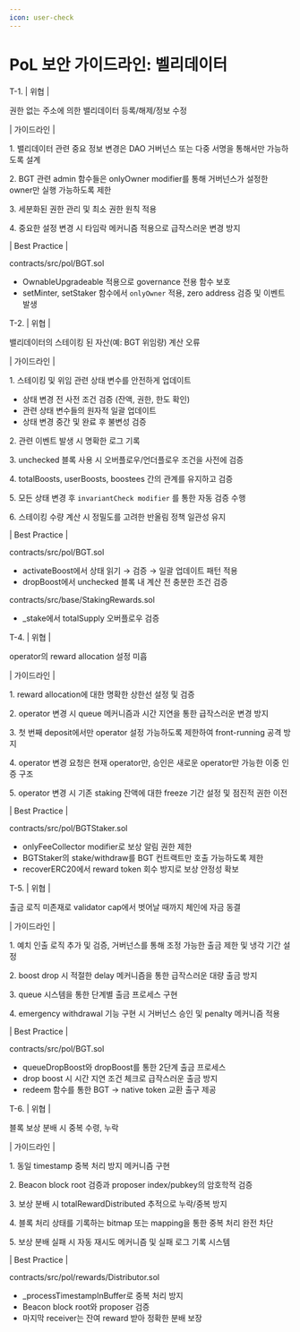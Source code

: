 ```yaml
---
icon: user-check
---
```


# PoL 보안 가이드라인: 벨리데이터

T-1. | 위협 |

권한 없는 주소에 의한 밸리데이터 등록/해제/정보 수정

\| 가이드라인 |

1\. 밸리데이터 관련 중요 정보 변경은 DAO 거버넌스 또는 다중 서명을 통해서만 가능하도록 설계

2\. BGT 관련 admin 함수들은 onlyOwner modifier를 통해 거버넌스가 설정한 owner만 실행 가능하도록 제한

3\. 세분화된 권한 관리 및 최소 권한 원칙 적용

4\. 중요한 설정 변경 시 타임락 메커니즘 적용으로 급작스러운 변경 방지

\| Best Practice |

contracts/src/pol/BGT.sol

* OwnableUpgradeable 적용으로 governance 전용 함수 보호
* setMinter, setStaker 함수에서 `onlyOwner` 적용, zero address 검증 및 이벤트 발생

T-2. | 위협 |

밸리데이터의 스테이킹 된 자산(예: BGT 위임량) 계산 오류

\| 가이드라인 |

1\. 스테이킹 및 위임 관련 상태 변수를 안전하게 업데이트

* 상태 변경 전 사전 조건 검증 (잔액, 권한, 한도 확인)
* 관련 상태 변수들의 원자적 일괄 업데이트
* 상태 변경 중간 및 완료 후 불변성 검증

2\. 관련 이벤트 발생 시 명확한 로그 기록

3\. unchecked 블록 사용 시 오버플로우/언더플로우 조건을 사전에 검증

4\. totalBoosts, userBoosts, boostees 간의 관계를 유지하고 검증

5\. 모든 상태 변경 후 `invariantCheck modifier` 를 통한 자동 검증 수행

6\. 스테이킹 수량 계산 시 정밀도를 고려한 반올림 정책 일관성 유지

\| Best Practice |

contracts/src/pol/BGT.sol

* activateBoost에서 상태 읽기 → 검증 → 일괄 업데이트 패턴 적용
* dropBoost에서 unchecked 블록 내 계산 전 충분한 조건 검증

contracts/src/base/StakingRewards.sol

* \_stake에서 totalSupply 오버플로우 검증

T-4. | 위협 |

operator의 reward allocation 설정 미흡

\| 가이드라인 |

1\. reward allocation에 대한 명확한 상한선 설정 및 검증

2\. operator 변경 시 queue 메커니즘과 시간 지연을 통한 급작스러운 변경 방지

3\. 첫 번째 deposit에서만 operator 설정 가능하도록 제한하여 front-running 공격 방지

4\. operator 변경 요청은 현재 operator만, 승인은 새로운 operator만 가능한 이중 인증 구조

5\. operator 변경 시 기존 staking 잔액에 대한 freeze 기간 설정 및 점진적 권한 이전

\| Best Practice |

contracts/src/pol/BGTStaker.sol

* onlyFeeCollector modifier로 보상 알림 권한 제한
* BGTStaker의 stake/withdraw를 BGT 컨트랙트만 호출 가능하도록 제한
* recoverERC20에서 reward token 회수 방지로 보상 안정성 확보

T-5. | 위협 |

출금 로직 미존재로 validator cap에서 벗어날 때까지 체인에 자금 동결

\| 가이드라인 |

1\. 예치 인출 로직 추가 및 검증, 거버넌스를 통해 조정 가능한 출금 제한 및 냉각 기간 설정

2\. boost drop 시 적절한 delay 메커니즘을 통한 급작스러운 대량 출금 방지

3\. queue 시스템을 통한 단계별 출금 프로세스 구현

4\. emergency withdrawal 기능 구현 시 거버넌스 승인 및 penalty 메커니즘 적용

\| Best Practice |

contracts/src/pol/BGT.sol

* queueDropBoost와 dropBoost를 통한 2단계 출금 프로세스
* drop boost 시 시간 지연 조건 체크로 급작스러운 출금 방지
* redeem 함수를 통한 BGT → native token 교환 출구 제공

T-6. | 위협 |

블록 보상 분배 시 중복 수령, 누락

\| 가이드라인 |

1\. 동일 timestamp 중복 처리 방지 메커니즘 구현

2\. Beacon block root 검증과 proposer index/pubkey의 암호학적 검증

3\. 보상 분배 시 totalRewardDistributed 추적으로 누락/중복 방지

4\. 블록 처리 상태를 기록하는 bitmap 또는 mapping을 통한 중복 처리 완전 차단

5\. 보상 분배 실패 시 자동 재시도 메커니즘 및 실패 로그 기록 시스템

\| Best Practice |

contracts/src/pol/rewards/Distributor.sol

* \_processTimestampInBuffer로 중복 처리 방지
* Beacon block root와 proposer 검증
* 마지막 receiver는 잔여 reward 받아 정확한 분배 보장
